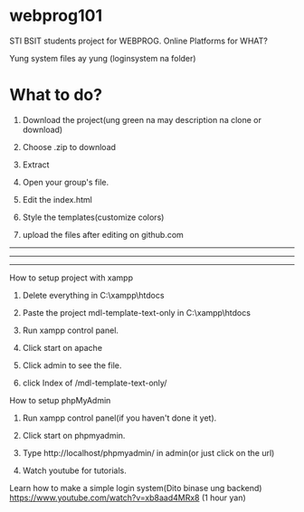 # webprog101
STI BSIT students project for WEBPROG. Online Platforms for WHAT?


Yung system files ay yung (loginsystem na folder)



# What to do?

1. Download the project(ung green na may description na clone or download)

2. Choose .zip to download

3. Extract

4. Open your group's file.

5. Edit the index.html

6. Style the templates(customize colors)

7. upload the files after editing on github.com







----------------------------------------------------------------------------------------------------------------------------------------
****************************************************************************************************************************************
----------------------------------------------------------------------------------------------------------------------------------------






How to setup project with xampp

1. Delete everything in C:\xampp\htdocs

2. Paste the project mdl-template-text-only in C:\xampp\htdocs

3. Run xampp control panel.

4. Click start on apache

5. Click admin to see the file.

6. click Index of /mdl-template-text-only/



How to setup phpMyAdmin

1. Run xampp control panel(if you haven't done it yet).

2. Click start on phpmyadmin.

3. Type http://localhost/phpmyadmin/ in admin(or just click on the url)

4. Watch youtube for tutorials.



Learn how to make a simple login system(Dito binase ung backend)
https://www.youtube.com/watch?v=xb8aad4MRx8
(1 hour yan)
